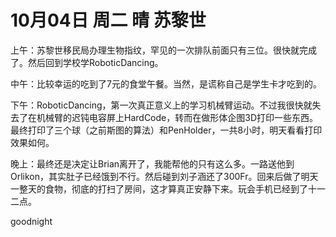 # 10月04日 周二 晴 苏黎世

上午：苏黎世移民局办理生物指纹，罕见的一次排队前面只有三位。很快就完成了。然后回到学校学RoboticDancing。中午：比较幸运的吃到了7元的食堂午餐。当然，是谎称自己是学生卡才吃到的。下午：RoboticDancing，第一次真正意义上的学习机械臂运动。不过我很快就失去了在机械臂的迟钝电容屏上HardCode，转而在做形体企图3D打印一些东西。最终打印了三个球（之前斯图的算法）和PenHolder，一共8小时，明天看看打印效果如何。晚上：最终还是决定让Brian离开了，我能帮他的只有这么多。一路送他到Orlikon，其实肚子已经饿到不行。然后碰到刘子涵还了300Fr。回来后做了明天一整天的食物，彻底的打扫了房间，这才算真正安静下来。玩会手机已经到了十一二点。goodnight


